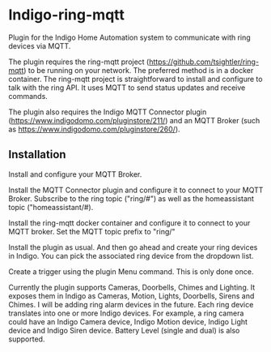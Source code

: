 # Indigo-ring-mqtt
Plugin for the Indigo Home Automation system to communicate with ring devices via MQTT.

The plugin requires the ring-mqtt project (https://github.com/tsightler/ring-mqtt) to be running on your network.  The preferred method is in a docker container.  The ring-mqtt project is straightforward to install and configure to talk with the ring API. It uses MQTT to send status updates and receive commands.

The plugin also requires the Indigo MQTT Connector plugin (https://www.indigodomo.com/pluginstore/211/) and an MQTT Broker (such as https://www.indigodomo.com/pluginstore/260/).

## Installation

Install and configure your MQTT Broker.

Install the MQTT Connector plugin and configure it to connect to your MQTT Broker.  Subscribe to the 
ring topic ("ring/#") as well as the homeassistant topic ("homeassistant/#). 

Install the ring-mqtt docker container and configure it to connect to your MQTT broker. Set the
MQTT topic prefix to "ring/"

Install the plugin as usual.  And then go ahead and create your ring devices in Indigo.  You can pick the associated ring device from the dropdown list.

Create a trigger using the plugin Menu command.  This is only done once.

Currently the plugin supports Cameras, Doorbells, Chimes and Lighting.   It exposes them in Indigo as Cameras, Motion, Lights, Doorbells, Sirens and Chimes.  I will be adding ring alarm devices in the future.  Each ring device translates into one or more Indigo devices.  For example, a ring camera could have an Indigo Camera device, Indigo Motion device, Indigo Light device and Indigo Siren device.  Battery Level (single and dual) is also supported.

